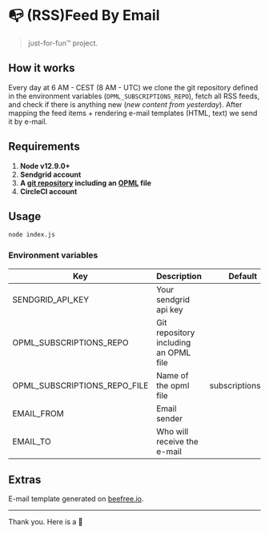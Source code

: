 # 📭 (RSS)Feed By Email
> just-for-fun™ project.

## How it works

Every day at 6 AM - CEST (8 AM - UTC) we clone the git repository defined in the environment variables (`OPML_SUBSCRIPTIONS_REPO`), fetch all RSS feeds, and check if there is anything new (_new content from yesterday_).
After mapping the feed items + rendering e-mail templates (HTML, text) we send it by e-mail.

## Requirements

1. **Node v12.9.0+**
1. **Sendgrid account**
1. **A [git repository](https://github.com/eduardostuart/opml) including an [OPML](https://en.wikipedia.org/wiki/OPML) file**
1. **CircleCI account**

## Usage

```sh
node index.js
```

### Environment variables

| Key | Description | Default |
|---|---|---|
| SENDGRID_API_KEY | Your sendgrid api key | |
| OPML_SUBSCRIPTIONS_REPO | Git repository including an OPML file | |
| OPML_SUBSCRIPTIONS_REPO_FILE| Name of the opml file | subscriptions.xml |
| EMAIL_FROM | Email sender | |
| EMAIL_TO | Who will receive the e-mail | |

## Extras

E-mail template generated on [beefree.io](https://beefree.io/).

---

Thank you.
Here is a :cookie:
